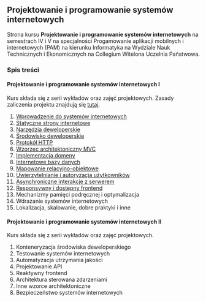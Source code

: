 ## Projektowanie i programowanie systemów internetowych
Strona kursu **Projektowanie i programowanie systemów internetowych** na semestrach IV i V na specjalności Progamowanie aplikacji mobilnych i internetowych (PAM) na kierunku Informatyka na Wydziale Nauk Technicznych i Ekonomicznych na Collegium Witelona Uczelnia Państwowa.

### Spis treści
#### Projektowanie i programowanie systemów internetowych I
Kurs składa się z serii wykładów oraz zajęć projektowych. Zasady zaliczenia projektu znajdują się [tutaj](./projects/ppsi1.md).

1. [Wprowadzenie do systemów internetowych](https://krzysztofrewak.github.io/ppsi/lectures/w01/index.html)
1. [Statyczne strony internetowe](https://krzysztofrewak.github.io/ppsi/lectures/w02/index.html)
1. [Narzędzia deweloperskie](https://krzysztofrewak.github.io/ppsi/lectures/w03/index.html)
1. [Środowisko deweloperskie](https://krzysztofrewak.github.io/ppsi/lectures/w04/index.html)
1. [Protokół HTTP](https://krzysztofrewak.github.io/ppsi/lectures/w05/index.html)
1. [Wzorzec architektoniczny MVC](https://krzysztofrewak.github.io/ppsi/lectures/w06/index.html)
1. [Implementacja domeny](https://krzysztofrewak.github.io/ppsi/lectures/w07/index.html)
1. [Internetowe bazy danych](https://krzysztofrewak.github.io/ppsi/lectures/w08/index.html)
1. [Mapowanie relacyjno-obiektowe](https://krzysztofrewak.github.io/ppsi/lectures/w09/index.html)
1. [Uwierzytelnianie i autoryzacja użytkowników](https://krzysztofrewak.github.io/ppsi/lectures/w10/index.html)
1. [Asynchroniczne interakcje z serwerem](https://krzysztofrewak.github.io/ppsi/lectures/w11/index.html)
1. [Responsywny i dostępny frontend](https://krzysztofrewak.github.io/ppsi/lectures/w12/index.html)
1. Mechanizmy pamięci podręcznej i optymalizacja
1. Wdrażanie systemów internetowych
1. Lokalizacja, skalowanie, dobre praktyki i inne

#### Projektowanie i programowanie systemów internetowych II
Kurs składa się z serii wykładów oraz zajęć projektowych. 

1. Konteneryzacja środowiska deweloperskiego
1. Testowanie systemów internetowych
1. Automatyzacja utrzymania jakości 
1. Projektowanie API
1. Reaktywny frontend 
1. Architektura sterowana zdarzeniami
1. Inne wzorce architektoniczne
1. Bezpieczeństwo systemów internetowych
